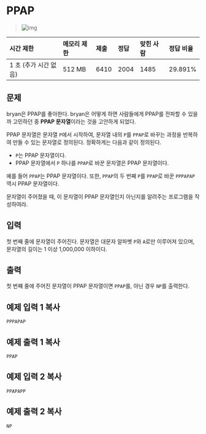 # PPAP

> ![img](https://d2gd6pc034wcta.cloudfront.net/tier/12.svg) 

| 시간 제한             | 메모리 제한 | 제출 | 정답 | 맞힌 사람 | 정답 비율 |
| :-------------------- | :---------- | :--- | :--- | :-------- | :-------- |
| 1 초 (추가 시간 없음) | 512 MB      | 6410 | 2004 | 1485      | 29.891%   |

## 문제

bryan은 PPAP를 좋아한다. bryan은 어떻게 하면 사람들에게 PPAP를 전파할 수 있을까 고민하던 중 **PPAP 문자열**이라는 것을 고안하게 되었다.

PPAP 문자열은 문자열 `P`에서 시작하여, 문자열 내의 `P`를 `PPAP`로 바꾸는 과정을 반복하여 만들 수 있는 문자열로 정의된다. 정확하게는 다음과 같이 정의된다.

- `P`는 PPAP 문자열이다.
- PPAP 문자열에서 `P` 하나를 `PPAP`로 바꾼 문자열은 PPAP 문자열이다.

예를 들어 `PPAP`는 PPAP 문자열이다. 또한, `PPAP`의 두 번째 `P`를 `PPAP`로 바꾼 `PPPAPAP` 역시 PPAP 문자열이다.

문자열이 주어졌을 때, 이 문자열이 PPAP 문자열인지 아닌지를 알려주는 프로그램을 작성하여라.

## 입력

첫 번째 줄에 문자열이 주어진다. 문자열은 대문자 알파벳 `P`와 `A`로만 이루어져 있으며, 문자열의 길이는 1 이상 1,000,000 이하이다.

## 출력

첫 번째 줄에 주어진 문자열이 PPAP 문자열이면 `PPAP`를, 아닌 경우 `NP`를 출력한다.

## 예제 입력 1 복사

```
PPPAPAP
```

## 예제 출력 1 복사

```
PPAP
```

## 예제 입력 2 복사

```
PPAPAPP
```

## 예제 출력 2 복사

```
NP
```